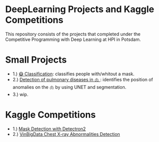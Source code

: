 # DeepLearning Projects and Kaggle Competitions

This repository consists of the projects that completed under the Competitive Programming with Deep Learning at HPI in Potsdam.

# Small Projects
* 1.) [😷  Classification](https://github.com/sefeoglu/DeepLearningProjectsandKaggleCompetitions/blob/master/SimpleMaskClassification.ipynb): classifies people with/whitout a mask.
* 2.) [Detection of pulmonary diseases in 🫁 ](https://github.com/sefeoglu/DeepLearningProjectsandKaggleCompetitions/blob/master/unet_with_fast_ai.ipynb): identifies the position of anomalies on the 🫁 by using UNET and segmentation.
* 3.) wip.

# Kaggle Competitions


* 1.) [Mask Detection with Detectron2](https://github.com/sefeoglu/DeepLearningProjectsandKaggleCompetitions/blob/master/Mask_Detection_KaggleCompetition.ipynb)
* 2.) [VinBigData Chest X-ray Abnormalities Detection](https://www.kaggle.com/sefika/vinbigdata-competition-overfitters)
